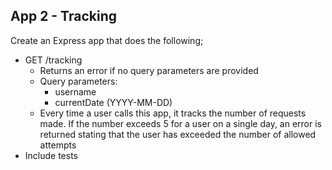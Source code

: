 ## App 2 - Tracking

Create an Express app that does the following;
  - GET /tracking
    - Returns an error if no query parameters are provided
    - Query parameters:
      - username
      - currentDate (YYYY-MM-DD)
    - Every time a user calls this app, it tracks the number of requests made. If the number exceeds 5 for a user on a single day, an error is returned stating that the user has exceeded the number of allowed attempts
  - Include tests
